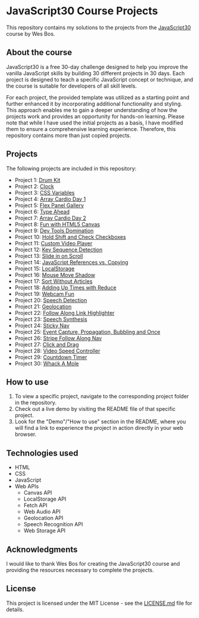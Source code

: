 # JavaScript30 Course Projects

This repository contains my solutions to the projects from the [JavaScript30](https://javascript30.com/) course by Wes Bos.

## About the course

JavaScript30 is a free 30-day challenge designed to help you improve the vanilla JavaScript skills by building 30 different projects in 30 days. Each project is designed to teach a specific JavaScript concept or technique, and the course is suitable for developers of all skill levels.

For each project, the provided template was utilized as a starting point and further enhanced it by incorporating additional functionality and styling. This approach enables me to gain a deeper understanding of how the projects work and provides an opportunity for hands-on learning. Please note that while I have used the initial projects as a basis, I have modified them to ensure a comprehensive learning experience. Therefore, this repository contains more than just copied projects.

## Projects

The following projects are included in this repository:

-   Project 1: [Drum Kit](https://elenacoder.github.io/JavaScript30-Projects/project-01-JavaScript-Drum-Kit/)
-   Project 2: [Clock](https://elenacoder.github.io/JavaScript30-Projects/project-02-CSS-JS-Clock/)
-   Project 3: [CSS Variables](https://elenacoder.github.io/JavaScript30-Projects/project-03-playing-with-CSS-Variables-and-JS/)
-   Project 4: [Array Cardio Day 1](https://elenacoder.github.io/JavaScript30-Projects/project-04-array-cardio-day1/)
-   Project 5: [Flex Panel Gallery](https://elenacoder.github.io/JavaScript30-Projects/project-05-Flex-Panels-Image-Gallery/)
-   Project 6: [Type Ahead](https://elenacoder.github.io/JavaScript30-Projects/project-06-Ajax-Type-Ahead/)
-   Project 7: [Array Cardio Day 2](https://elenacoder.github.io/JavaScript30-Projects/project-07-array-cardio-day2/)
-   Project 8: [Fun with HTML5 Canvas](https://elenacoder.github.io/JavaScript30-Projects/project-08-fun-with-html5-canvas/)
-   Project 9: [Dev Tools Domination](https://elenacoder.github.io/JavaScript30-Projects/project-09-14-must-know-dev-tools-tricks/)
-   Project 10: [Hold Shift and Check Checkboxes](https://elenacoder.github.io/JavaScript30-Projects/project-10-hold-shift-to-check-multiple-checkboxes/)
-   Project 11: [Custom Video Player](https://elenacoder.github.io/JavaScript30-Projects/project-11-custom-html5-video-player/)
-   Project 12: [Key Sequence Detection](https://elenacoder.github.io/JavaScript30-Projects/project-12-key-sequence-detection/)
-   Project 13: [Slide in on Scroll](https://elenacoder.github.io/JavaScript30-Projects/project-13-slide-in-on-scroll/)
-   Project 14: [JavaScript References vs. Copying](https://elenacoder.github.io/JavaScript30-Projects/project-14-object-and-arrays-reference-vs-copy/)
-   Project 15: [LocalStorage](https://elenacoder.github.io/JavaScript30-Projects/project-15-localstorage-and-event-delegation/')
-   Project 16: [Mouse Move Shadow](ttps://elenacoder.github.io/JavaScript30-Projects/project-16-css-text-shadow-mouse-move-effect/)
-   Project 17: [Sort Without Articles](https://elenacoder.github.io/JavaScript30-Projects/project-17-sorting-without-articles/)
-   Project 18: [Adding Up Times with Reduce](https://elenacoder.github.io/JavaScript30-Projects/project-18-tally-string-times-with-reduce/)
-   Project 19: [Webcam Fun](https://elenacoder.github.io/JavaScript30-Projects/project-19-unreal-webcam-fun/)
-   Project 20: [Speech Detection](https://elenacoder.github.io/JavaScript30-Projects/project-20-native-speech-recognition/)
-   Project 21: [Geolocation](https://elenacoder.github.io/JavaScript30-Projects/project-21-geolocation-based-speedometer-and-compass/)
-   Project 22: [Follow Along Link Highlighter](https://elenacoder.github.io/JavaScript30-Projects/project-22-follow-along-links/)
-   Project 23: [Speech Synthesis](https://elenacoder.github.io/JavaScript30-Projects/project-23-speech-synthesis/)
-   Project 24: [Sticky Nav](https://elenacoder.github.io/JavaScript30-Projects/project-24-sticky-nav/)
-   Project 25: [Event Capture, Propagation, Bubbling and Once](https://elenacoder.github.io/JavaScript30-Projects/project-25-event-capture-propagation-bubbling-and-once/)
-   Project 26: [Stripe Follow Along Nav](https://elenacoder.github.io/JavaScript30-Projects/project-26-stripe-follow-along-dropdown/)
-   Project 27: [Click and Drag](https://elenacoder.github.io/JavaScript30-Projects/project-27-click-and-drag-to-scroll/)
-   Project 28: [Video Speed Controller](https://elenacoder.github.io/JavaScript30-Projects/project-28-video-speed-controller-ui/)
-   Project 29: [Countdown Timer](https://elenacoder.github.io/JavaScript30-Projects/project-29-countdown-clock/)
-   Project 30: [Whack A Mole](https://elenacoder.github.io/JavaScript30-Projects/project-30-whack-a-mole-game/)

## How to use

1. To view a specific project, navigate to the corresponding project folder in the repository.
2. Check out a live demo by visiting the README file of that specific project.
3. Look for the "Demo"/"How to use" section in the README, where you will find a link to experience the project in action directly in your web browser.

## Technologies used

- HTML
- CSS
- JavaScript
- Web APIs
  - Canvas API
  - LocalStorage API
  - Fetch API
  - Web Audio API
  - Geolocation API
  - Speech Recognition API
  - Web Storage API



## Acknowledgments

I would like to thank Wes Bos for creating the JavaScript30 course and providing the resources necessary to complete the projects.

## License

This project is licensed under the MIT License - see the [LICENSE.md](LICENSE.md) file for details.
